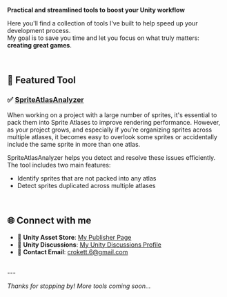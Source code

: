 **Practical and streamlined tools to boost your Unity workflow**

Here you'll find a collection of tools I've built to help speed up your development process.  
My goal is to save you time and let you focus on what truly matters: **creating great games**.

<br>

## 🎯 Featured Tool

### ✅ [SpriteAtlasAnalyzer](https://assetstore.unity.com/packages/slug/327790)  
When working on a project with a large number of sprites, it's essential to pack them into Sprite Atlases to improve rendering performance. However, as your project grows, and especially if you're organizing sprites across multiple atlases, it becomes easy to overlook some sprites or accidentally include the same sprite in more than one atlas.

SpriteAtlasAnalyzer helps you detect and resolve these issues efficiently.<br>
The tool includes two main features:
- Identify sprites that are not packed into any atlas  
- Detect sprites duplicated across multiple atlases

<br>

## 🌐 Connect with me

- 🧰 **Unity Asset Store**: [My Publisher Page](https://assetstore.unity.com/publishers/120618)  
- 💬 **Unity Discussions**: [My Unity Discussions Profile](https://discussions.unity.com/u/crokett/summary)  
- 📧 **Contact Email**: [crokett.6@gmail.com](mailto:crokett.6@gmail.com)

<br>
---

_Thanks for stopping by! More tools coming soon..._
